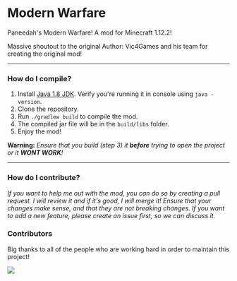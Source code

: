 # Modern Warfare

Paneedah's Modern Warfare! A mod for Minecraft 1.12.2!

Massive shoutout to the original Author: Vic4Games and his team for creating the original mod!

---

### How do I compile?
1. Install [Java 1.8 JDK](https://adoptium.net/en-GB/temurin/releases/?version=8). Verify you're running it in console using `java -version`.
2. Clone the repository.
4. Run `./gradlew build` to compile the mod.
5. The compiled jar file will be in the `build/libs` folder.
6. Enjoy the mod!

**Warning:** _Ensure that you build (step 3) it __before__ trying to open the project or it __WONT WORK__!_

---

### How do I contribute?
_If you want to help me out with the mod, you can do so by creating a pull request. I will review it and if it's good, I will merge it!_
_Ensure that your changes make sense, and that they are not breaking changes. If you want to add a new feature, please create an issue first, so we can discuss it._


### Contributors
Big thanks to all of the people who are working hard in order to maintain this project!

<a href="https://github.com/Paneedah/paneedah-modern-warfare/graphs/contributors">
  <img src="https://contrib.rocks/image?repo=Paneedah/paneedah-modern-warfare" />
</a>
